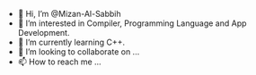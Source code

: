- 👋 Hi, I’m @Mizan-Al-Sabbih
- 👀 I’m interested in Compiler, Programming Language and App Development.
- 🌱 I’m currently learning C++.
- 💞️ I’m looking to collaborate on ...
- 📫 How to reach me ...

<!---
Mizan-Al-Sabbih/Mizan-Al-Sabbih is a ✨ special ✨ repository because its `README.md` (this file) appears on your GitHub profile.
You can click the Preview link to take a look at your changes.
--->
